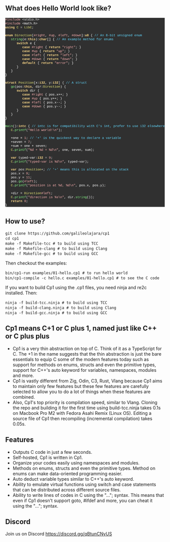 What does Hello World look like?
-
![hello](/images/helloworld-2025-01-21.2.png)

How to use?
-
```
git clone https://github.com/galileolajara/cp1
cd cp1
make -f Makefile-tcc # to build using TCC
make -f Makefile-clang # to build using Clang
make -f Makefile-gcc # to build using GCC
```

Then checkout the examples:
```
bin/cp1-run examples/01-hello.cp1 # to run hello world
bin/cp1-compile -c hello.c examples/01-hello.cp1 # to see the C code
```

If you want to build Cp1 using the .cp1 files, you need ninja and re2c installed. Then:
```
ninja -f build-tcc.ninja # to build using TCC
ninja -f build-clang.ninja # to build using Clang
ninja -f build-gcc.ninja # to build using GCC
```

Cp1 means C+1 or C plus 1, named just like C++ or C plus plus
-
- Cp1 is a very thin abstraction on top of C. Think of it as a TypeScript for C. The +1 in the name suggests that the thin abstraction is just the bare essentials to equip C some of the modern features today such as support for methods on enums, structs and even the primitive types, support for C++'s auto keyword for variables, namespaces, modules and more.
- Cp1 is vastly different from Zig, Odin, C3, Rust, Vlang because Cp1 aims to maintain only few features but these few features are carefully selected to allow you to do a lot of things when these features are combined.
- Also, Cp1's top priority is compilation speed, similar to Vlang. Cloning the repo and building it for the first time using build-tcc.ninja takes 0.1s on Macbook Pro M2 with Fedora Asahi Remix (Linux OS). Editing a source file of Cp1 then recompiling (incremental compilation) takes 0.05s.

Features
-
- Outputs C code in just a few seconds.
- Self-hosted, Cp1 is written in Cp1.
- Organize your codes easily using namespaces and modules.
- Methods on enums, structs and even the primitive types. Method on enums can make data-oriented programming easier.
- Auto deduct variable types similar to C++'s auto keyword.
- Ability to emulate virtual functions using switch and case statements that can be distributed across different source files.
- Ability to write lines of codes in C using the "..."; syntax. This means that even if Cp1 doesn't support goto, #ifdef and more, you can cheat it using the "..."; syntax.

Discord
-
Join us on Discord https://discord.gg/qBtunCNyUS
